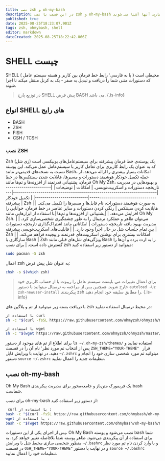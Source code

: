 ```yaml
---
title: نصب zsh و oh-my-bash
description: در این قسمت با نصب zsh و oh-my-bash همراه با شخصی سازی آنها آشنا می شوید.
published: true
date: 2025-08-25T18:23:07.901Z
tags: zsh, ohmybash, shell
editor: markdown
dateCreated: 2025-08-25T18:22:42.066Z
---
```


# SHELL چیست
SHELL ( یا به فارسی٬ رابط خط فرمان بین کاربر و هسته سیستم عامل ) محیطی است که دستورات متنی شما را دریافت و تبدیل به صفر - یک به کرنل منتقل میکند تا اجرا شوند.
> در توزیع پارچ SHELL پیش فرض BASH می باشد.
{.is-info}
## انواع SHELL های رایج
- BASH
- ZSH
- FISH
- CSH / TCSH

### نصب ZSH
Zsh (زی شل) یک پوسته‌ی خط فرمان پیشرفته برای سیستم‌عامل‌های یونیکسی است که به عنوان یک رابط کاربری برای تعامل کاربر با سیستم‌عامل عمل می‌کند. این پوسته نسبت به نسخه‌های قدیمی‌تر مانند Bash، امکانات بسیار بیشتری را ارائه می‌دهد، از جمله تکمیل خودکار هوشمند دستورات و مسیرها، هایلایت شدن سینتکس‌ها در خط فرمان، پشتیبانی قدرتمند از افزونه‌ها و تم‌ها مانند Oh My Zsh، و بهبودهایی در مدیریت تاریخچه دستورات و اسکریپت‌نویسی.
| امکانات                 | توضیحات                                                                |
|-----------------------|-------------------------------------------------------------------------|-------------------------------------|---------------------------|
| تکمیل خودکار پیشرفته          | Zsh به صورت هوشمند دستورات، نام فایل‌ها و مسیرها را تکمیل می‌کند.                                                       |
| هایلایت کردن سینتکس       | رنگی کردن دستورات و سایر عناصر در خط فرمان، خوانایی را افزایش می‌دهد.                                                       |
|پشتیبانی از افزونه‌ها و تم‌ها        |با استفاده از ابزارهایی مانند Oh My Zsh، می‌توان ظاهر و عملکرد ترمینال را به طور چشمگیری شخصی‌سازی کرد.                                                                                  |
| مدیریت بهبود یافته تاریخچه دستورات | امکاناتی مانند اشتراک‌گذاری تاریخچه دستورات بین تمام جلسات شل در حال اجرا وجود دارد.                                                          |
| قابلیت‌های اسکریپت‌نویسی پیشرفته    | Zsh امکانات بیشتری برای نوشتن اسکریپت‌های قدرتمند و پیچیده فراهم می‌کند.                                                    |
| سازگاری با Bash             | Zsh ویژگی‌های شل‌های قبلی مانند Bash را به ارث برده و آن‌ها را گسترش داده است.                                                        |
برای نصب zsh میتوانید از دستور زیر استفاده کنید:

```bash
sudo pacman -S zsh
```
اعمال zsh به عنوان شل پیش فرض:

```bash
chsh -s $(which zsh)
```
> برای اعمال تغییرات می بایست سیستم عامل را ریبوت یا از حساب کاربری خود خارج شوید.
همچنین پس از مراجعه به ترمینال میتوانید با دستور `autoload -Uz zsh-newuser-install`  پیکربندی zsh را مطابق سلیقه خود انجام دهید.
{.is-info}

با دریافت بسته زیر میتوانید از تم و پلاگین های zsh در محیط ترمینال استفاده نمایید:

```bash
با استفاده از curl
sh -c "$(curl -fsSL https://raw.githubusercontent.com/ohmyzsh/ohmyzsh/master/tools/install.sh)"

با استفاده از wget
sh -c "$(wget https://raw.githubusercontent.com/ohmyzsh/ohmyzsh/master/tools/install.sh -O -)"

```
برای اطلاع از تم های موجود از دستور `ls ~/.oh-my-zsh/themes/` استفاده نمایید و پس از انتخاب تم مورد نظر٬ نام آن را در قسمت ‍‍`ZSH_THEME="YOUR-THEME" ` قرار دهید.
در نهایت با ویرایش فایل ` ~/.zshrc ` میتوانید تم مورد شخصی سازی خود را انجام و دستور  ‍‍‍‍`source ~/.zshrc`  تنظیمات جدید را اعمال نمایید.

## نصب oh-my-bash
Oh My Bash یک فریمورک متن‌باز و جامعه‌محور برای مدیریت پیکربندی bash شماست.

برای نصب oh-my-bash از دستور زیر استفاده کنید:

```bash
 curl با استفاده از :
bash -c "$(curl -fsSL https://raw.githubusercontent.com/ohmybash/oh-my-bash/master/tools/install.sh)"
wget با استفاده از :
bash -c "$(wget https://raw.githubusercontent.com/ohmybash/oh-my-bash/master/tools/install.sh -O -)"
```
پس از اجرای یکی از این دستورات، Oh My Bash نصب می‌شود و پوسته bash شما برای استفاده از آن پیکربندی می‌شود. ظاهر پوسته شما بلافاصله تغییر خواهد کرد.
به منظور شخصی سازی محیط شل با ویرایش `~/.bashrc` و با وارد کردن نام تم مورد نظر در قسمت ‍‍`OSH_THEME="YOUR-THEME"` و در نهایت با دستور ‍‍`source ~/.bashrc` تنظیمات خود را اعمال نمایید. 
